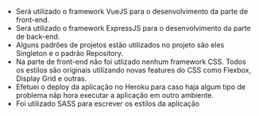 - Será utilizado o framework VueJS para o desenvolvimento da parte de front-end.
- Será utilizado o framework ExpressJS para o desenvolvimento da parte de back-end.
- Alguns padrões de projetos estão utilizados no projeto são eles Singleton e o padrão Repository.
- Na parte de front-end não foi utlizado nenhum framework CSS. Todos os estilos são originais utilizando novas features do CSS como Flexbox, Display Grid e outras.
- Efetuei o deploy da aplicação no Heroku para caso haja algum tipo de problema nãp hora executar a aplicação em outro ambiente.
- Foi utilizado SASS para escrever os estilos da aplicação